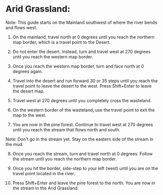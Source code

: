 # Arid Grassland:

Note: This guide starts on the Mainland southwest of where the river bends and flows west.

1. On the mainland, travel north at 0 degrees until you reach the northern map border, which is a travel point to the Desert.

2. Do not enter the desert. Instead, turn and travel west at 270 degrees until you reach the western map border.

3. Once you reach the western map border, turn and face north at 0 degrees again.

4. Travel into the desert and run forward 30 or 35 steps until you reach the travel point to leave the desert to the west. Press Shift+Enter to leave the desert map.

5. Travel west at 270 degrees until you completely cross the wasteland.

6. On the western border of the wasteland, use the travel point to exit the map to the west.

7. You are now in the pine forest. Continue to travel west at 270 degrees until you reach the stream that flows north and south.

Note: Don't go in the stream yet. Stay on the eastern side of the stream in the mud.


8. Once you reach the stream, turn and travel north at 0 degrees. Follow the stream until you reach the northern map border.

9. Once you hit the border, side-step to your left (west) until you are on the travel point located in the river.

10. Press Shift+Enter and leave the pine forest to the north. You are now in the stream in the Arid Grassland.